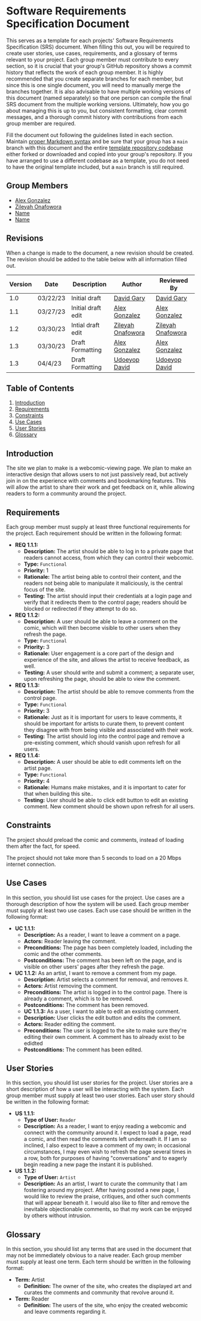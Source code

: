 # Software Requirements Specification Document

This serves as a template for each projects' Software Requirements Specification (SRS) document. When filling this out, you will be required to create user stories, use cases, requirements, and a glossary of terms relevant to your project. Each group member must contribute to every section, so it is crucial that your group's GitHub repository shows a commit history that reflects the work of each group member. It is highly recommended that you create separate branches for each member, but since this is one single document, you will need to manually merge the branches together. It is also advisable to have multiple working versions of this document (named separately) so that one person can compile the final SRS document from the multiple working versions. Ultimately, how you go about managing this is up to you, but consistent formatting, clear commit messages, and a thorough commit history with contributions from each group member are required.

Fill the document out following the guidelines listed in each section. Maintain [proper Markdown syntax](https://www.markdownguide.org/basic-syntax/) and be sure that your group has a `main` branch with this document and the entire [template repository codebase](https://github.com/david-gary/onlineStoreTemplate) either forked or downloaded and copied into your group's repository. If you have arranged to use a different codebase as a template, you do not need to have the original template included, but a `main` branch is still required.

## Group Members

* [Alex Gonzalez](mailto:agonza79@uncc.edu)
* [Zileyah Onafowora](mmailto:zonafowo@uncc.edu)
* [Name](mmailto:email@uncc.edu)
* [Name](mmailto:email@uncc.edu)

## Revisions

When a change is made to the document, a new revision should be created. The revision should be added to the table below with all information filled out.

| Version | Date | Description | Author | Reviewed By |
| --- | --- | --- | --- | --- |
| 1.0 | 03/22/23 | Initial draft | [David Gary](mailto:dgary9@uncc.edu) | [David Gary](mailto:dgary@uncc.edu) |
| 1.1 | 03/27/23 | Initial draft edit | [Alex Gonzalez](mailto:agonza79@uncc.edu) | [Alex Gonzalez](mailto:agonza79@uncc.edu) |
| 1.2 | 03/30/23 | Intial draft edit | [Zileyah Onafowora](mmailto:zonafowo@uncc.edu) |[Zileyah Onafowora](mmailto:zonafowo@uncc.edu)
| 1.3 | 03/30/23 | Draft Formatting | [Alex Gonzalez](mailto:agonza79@uncc.edu) | [Alex Gonzalez](mailto:agonza79@uncc.edu) |
| 1.3 | 04/4/23 | Draft Formatting | [Udoeyop David](mailto:dudoeyop@uncc.edu) | [Udoeyop David](mailto:dudoeyop@uncc.edu) |

## Table of Contents

1. [Introduction](#introduction)
2. [Requirements](#requirements)
3. [Constraints](#constraints)
4. [Use Cases](#use-cases)
5. [User Stories](#user-stories)
6. [Glossary](#glossary)

## Introduction

The site we plan to make is a webcomic-viewing page. We plan to make an interactive design that allows users to not just passively read, but actively join in on the experience with comments and bookmarking features. This will allow the artist to share their work and get feedback on it, while allowing readers to form a community around the project. 

## Requirements

Each group member must supply at least three functional requirements for the project. Each requirement should be written in the following format:

* **REQ 1.1.1:**
  * **Description:** The artist should be able to log in to a private page that readers cannot access, from which they can control their webcomic.
  * **Type:** `Functional`
  * **Priority:** 1
  * **Rationale:** The artist being able to control their content, and the readers not being able to manipulate it maliciously, is the central focus of the site.
  * **Testing:** The artist should input their credentials at a login page and verify that it redirects them to the control page; readers should be blocked or redirected if they attempt to do so.
* **REQ 1.1.2:** 
  * **Description:** A user should be able to leave a comment on the comic, which will then become visible to other users when they refresh the page.
  * **Type:** `Functional`
  * **Priority:** 3
  * **Rationale:** User engagement is a core part of the design and experience of the site, and allows the artist to receive feedback, as well.
  * **Testing:** A user should write and submit a comment; a separate user, upon refreshing the page, should be able to view the comment. 
* **REQ 1.1.3:** 
  * **Description:** The artist should be able to remove comments from the control page.
  * **Type:** `Functional`
  * **Priority:** 3
  * **Rationale:** Just as it is important for users to leave comments, it should be important for artists to curate them, to prevent content they disagree with from being visible and associated with their work.
  * **Testing:** The artist should log into the control page and remove a pre-existing comment, which should vanish upon refresh for all users.
* **REQ 1.1.4:** 
  * **Description:** A user should be able to edit comments left on the artist page.
  * **Type:** `Functional`
  * **Priority:** 4
  * **Rationale:** Humans make mistakes, and it is important to cater for that when building this site..
  * **Testing:** User should be able to click edit button to edit an existing comment. New comment should be shown upon refresh for all users.

## Constraints

The project should preload the comic and comments, instead of loading them after the fact, for speed.

The project should not take more than 5 seconds to load on a 20 Mbps internet connection.

## Use Cases

In this section, you should list use cases for the project. Use cases are a thorough description of how the system will be used. Each group member must supply at least two use cases. Each use case should be written in the following format:

* **UC 1.1.1:** 
  * **Description:** As a reader, I want to leave a comment on a page. 
  * **Actors:** Reader leaving the comment.
  * **Preconditions:** The page has been completely loaded, including the comic and the other comments. 
  * **Postconditions:** The comment has been left on the page, and is visible on other users' pages after they refresh the page. 
* **UC 1.1.2:** As an artist, I want to remove a comment from my page. 
  * **Description:** Artist selects a comment for removal, and removes it.
  * **Actors:** Artist removing the comment.
  * **Preconditions:** The artist is logged in to the control page. There is already a comment, which is to be removed.
  * **Postconditions:** The comment has been removed. 
  * **UC 1.1.3:** As a user, I want to able to edit an exsisting comment. 
  * **Description:** User clicks the edit button and edits the comment.
  * **Actors:** Reader editing the comment.
  * **Preconditions:** The user is logged to the site to make sure they're editing their own comment. A comment has to already exist to be edidted 
  * **Postconditions:** The comment has been edited. 

## User Stories

In this section, you should list user stories for the project. User stories are a short description of how a user will be interacting with the system. Each group member must supply at least two user stories. Each user story should be written in the following format:

* **US 1.1.1:** 
  * **Type of User:** `Reader`
  * **Description:** As a reader, I want to enjoy reading a webcomic and connect with the community around it. I expect to load a page, read a comic, and then read the comments left underneath it. If I am so inclined, I also expect to leave a comment of my own; in occasional circumstances, I may even wish to refresh the page several times in a row, both for purposes of having "conversations" and to eagerly begin reading a new page the instant it is published.
* **US 1.1.2:** 
  * **Type of User:** `Artist`
  * **Description:** As an artist, I want to curate the community that I am fostering around my project. After having posted a new page, I would like to review the praise, critiques, and other such comments that will appear beneath it. I would also like to filter and remove the inevitable objectionable comments, so that my work can be enjoyed by others without intrusion.

## Glossary

In this section, you should list any terms that are used in the document that may not be immediately obvious to a naive reader. Each group member must supply at least one term. Each term should be written in the following format:

* **Term:** Artist
  * **Definition:** The owner of the site, who creates the displayed art and curates the comments and community that revolve around it.
* **Term:** Reader
  * **Definition:** The users of the site, who enjoy the created webcomic and leave comments regarding it.
